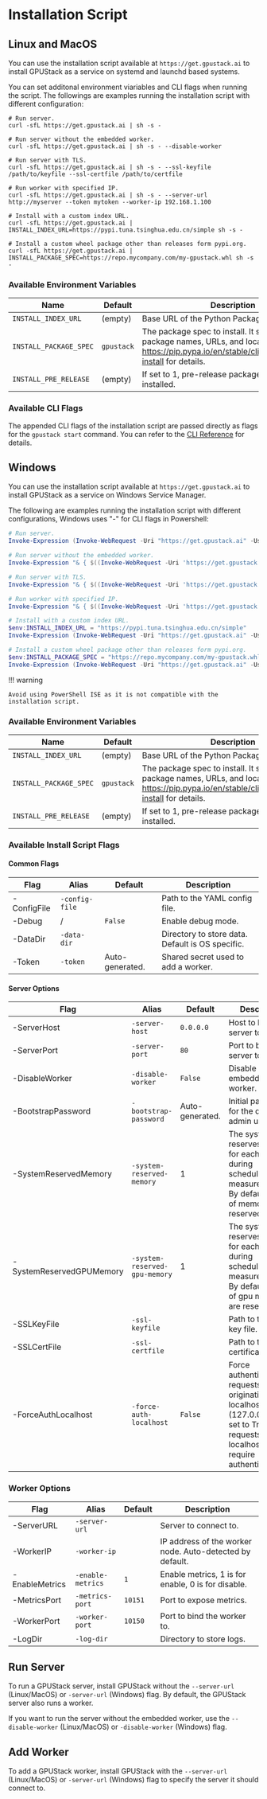 # Installation Script

## Linux and MacOS

You can use the installation script available at `https://get.gpustack.ai` to install GPUStack as a service on systemd and launchd based systems.

You can set additonal environment viariables and CLI flags when running the script. The followings are examples running the installation script with different configuration:

```shell
# Run server.
curl -sfL https://get.gpustack.ai | sh -s -

# Run server without the embedded worker.
curl -sfL https://get.gpustack.ai | sh -s - --disable-worker

# Run server with TLS.
curl -sfL https://get.gpustack.ai | sh -s - --ssl-keyfile /path/to/keyfile --ssl-certfile /path/to/certfile

# Run worker with specified IP.
curl -sfL https://get.gpustack.ai | sh -s - --server-url http://myserver --token mytoken --worker-ip 192.168.1.100

# Install with a custom index URL.
curl -sfL https://get.gpustack.ai | INSTALL_INDEX_URL=https://pypi.tuna.tsinghua.edu.cn/simple sh -s -

# Install a custom wheel package other than releases form pypi.org.
curl -sfL https://get.gpustack.ai | INSTALL_PACKAGE_SPEC=https://repo.mycompany.com/my-gpustack.whl sh -s -
```

### Available Environment Variables

| Name                   | Default    | Description                                                                                                                                                     |
| ---------------------- | ---------- | --------------------------------------------------------------------------------------------------------------------------------------------------------------- |
| `INSTALL_INDEX_URL`    | (empty)    | Base URL of the Python Package Index.                                                                                                                           |
| `INSTALL_PACKAGE_SPEC` | `gpustack` | The package spec to install. It supports PYPI package names, URLs, and local paths. See https://pip.pypa.io/en/stable/cli/pip_install/#pip-install for details. |
| `INSTALL_PRE_RELEASE`  | (empty)    | If set to 1, pre-release packages will be installed.                                                                                                            |

### Available CLI Flags

The appended CLI flags of the installation script are passed directly as flags for the `gpustack start` command. You can refer to the [CLI Reference](../cli-reference/start.md) for details.

## Windows

You can use the installation script available at `https://get.gpustack.ai` to install GPUStack as a service on Windows Service Manager.

The following are examples running the installation script with different configurations, Windows uses "-" for CLI flags in Powershell:

```powershell
# Run server.
Invoke-Expression (Invoke-WebRequest -Uri "https://get.gpustack.ai" -UseBasicParsing).Content

# Run server without the embedded worker.
Invoke-Expression "& { $((Invoke-WebRequest -Uri 'https://get.gpustack.ai' -UseBasicParsing).Content) } -disable-worker"

# Run server with TLS.
Invoke-Expression "& { $((Invoke-WebRequest -Uri 'https://get.gpustack.ai' -UseBasicParsing).Content) } -ssl-keyfile 'C:\path\to\keyfile' -ssl-certfile 'C:\path\to\certfile'"

# Run worker with specified IP.
Invoke-Expression "& { $((Invoke-WebRequest -Uri 'https://get.gpustack.ai' -UseBasicParsing).Content) } -server-url 'http://myserver' -token 'mytoken' -worker-ip '192.168.1.100'"

# Install with a custom index URL.
$env:INSTALL_INDEX_URL = "https://pypi.tuna.tsinghua.edu.cn/simple"
Invoke-Expression (Invoke-WebRequest -Uri "https://get.gpustack.ai" -UseBasicParsing).Content

# Install a custom wheel package other than releases form pypi.org.
$env:INSTALL_PACKAGE_SPEC = "https://repo.mycompany.com/my-gpustack.whl"
Invoke-Expression (Invoke-WebRequest -Uri "https://get.gpustack.ai" -UseBasicParsing).Content
```

!!! warning

    Avoid using PowerShell ISE as it is not compatible with the installation script.

### Available Environment Variables

| Name                   | Default    | Description                                                                                                                                                     |
| ---------------------- | ---------- | --------------------------------------------------------------------------------------------------------------------------------------------------------------- |
| `INSTALL_INDEX_URL`    | (empty)    | Base URL of the Python Package Index.                                                                                                                           |
| `INSTALL_PACKAGE_SPEC` | `gpustack` | The package spec to install. It supports PYPI package names, URLs, and local paths. See https://pip.pypa.io/en/stable/cli/pip_install/#pip-install for details. |
| `INSTALL_PRE_RELEASE`  | (empty)    | If set to 1, pre-release packages will be installed.                                                                                                            |

### Available Install Script Flags

#### Common Flags

| Flag        | Alias          | Default         | Description                                      |
| ----------- | -------------- | --------------- | ------------------------------------------------ |
| -ConfigFile | `-config-file` |                 | Path to the YAML config file.                    |
| -Debug      | /              | `False`         | Enable debug mode.                               |
| -DataDir    | `-data-dir`    |                 | Directory to store data. Default is OS specific. |
| -Token      | `-token`       | Auto-generated. | Shared secret used to add a worker.              |

#### Server Options

| Flag                     | Alias                         | Default         | Description                                                                                                                                         |
| ------------------------ | ----------------------------- | --------------- | --------------------------------------------------------------------------------------------------------------------------------------------------- |
| -ServerHost              | `-server-host`                | `0.0.0.0`       | Host to bind the server to.                                                                                                                         |
| -ServerPort              | `-server-port`                | `80`            | Port to bind the server to.                                                                                                                         |
| -DisableWorker           | `-disable-worker`             | `False`         | Disable embedded worker.                                                                                                                            |
| -BootstrapPassword       | `-bootstrap-password`         | Auto-generated. | Initial password for the default admin user.                                                                                                        |
| -SystemReservedMemory    | `-system-reserved-memory`     | 1               | The system reserves memory for each worker during scheduling, measured in GiB. By default, 1 GiB of memory are reserved.                            |
| -SystemReservedGPUMemory | `-system-reserved-gpu-memory` | 1               | The system reserves memory for each GPU during scheduling, measured in GiB. By default, 1 GiB of gpu memory are reserved.                           |
| -SSLKeyFile              | `-ssl-keyfile`                |                 | Path to the SSL key file.                                                                                                                           |
| -SSLCertFile             | `-ssl-certfile`               |                 | Path to the SSL certificate file.                                                                                                                   |
| -ForceAuthLocalhost      | `-force-auth-localhost`       | `False`         | Force authentication for requests originating from localhost (127.0.0.1).When set to True, all requests from localhost will require authentication. |

### Worker Options

| Flag           | Alias             | Default | Description                                              |
| -------------- | ----------------- | ------- | -------------------------------------------------------- |
| -ServerURL     | `-server-url`     |         | Server to connect to.                                    |
| -WorkerIP      | `-worker-ip`      |         | IP address of the worker node. Auto-detected by default. |
| -EnableMetrics | `-enable-metrics` | `1`     | Enable metrics, 1 is for enable, 0 is for disable.       |
| -MetricsPort   | `-metrics-port`   | `10151` | Port to expose metrics.                                  |
| -WorkerPort    | `-worker-port`    | `10150` | Port to bind the worker to.                              |
| -LogDir        | `-log-dir`        |         | Directory to store logs.                                 |

## Run Server

To run a GPUStack server, install GPUStack without the `--server-url` (Linux/MacOS) or `-server-url` (Windows) flag. By default, the GPUStack server also runs a worker.

If you want to run the server without the embedded worker, use the `--disable-worker` (Linux/MacOS) or `-disable-worker` (Windows) flag.

## Add Worker

To add a GPUStack worker, install GPUStack with the `--server-url` (Linux/MacOS) or `-server-url` (Windows) flag to specify the server it should connect to.
